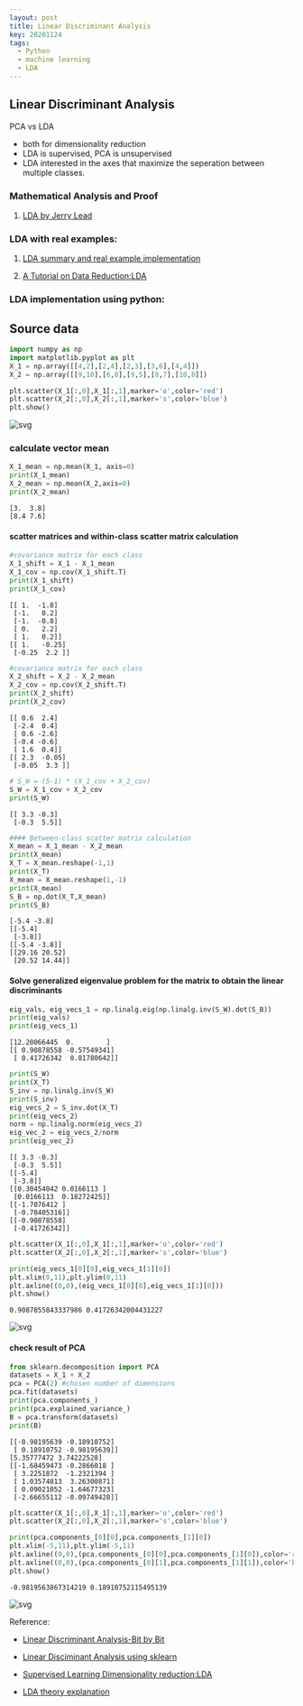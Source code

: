 ```yaml
---
layout: post
title: Linear Discriminant Analysis
key: 20201124
tags:
  - Python
  - machine learning
  - LDA
---
```


## Linear Discriminant Analysis

PCA vs LDA
* both for dimensionality reduction
* LDA is supervised, PCA is unsupervised
* LDA interested in the axes that maximize the seperation between multiple classes.

<!--more-->

### Mathematical Analysis and Proof

1. [LDA by Jerry Lead](https://www.cnblogs.com/jerrylead/archive/2011/04/21/2024384.html)



### LDA with real examples:

1. [LDA summary and real example implementation](https://blog.csdn.net/weixin_45435206/article/details/103093920?utm_medium=distribute.pc_relevant.none-task-blog-BlogCommendFromBaidu-2.control&depth_1-utm_source=distribute.pc_relevant.none-task-blog-BlogCommendFromBaidu-2.control)

2. [A Tutorial on Data Reduction:LDA](http://www.sci.utah.edu/~shireen/pdfs/tutorials/Elhabian_LDA09.pdf)


### LDA implementation using python:

## Source data


```python
import numpy as np
import matplotlib.pyplot as plt
X_1 = np.array([[4,2],[2,4],[2,3],[3,6],[4,4]])
X_2 = np.array([[9,10],[6,8],[9,5],[8,7],[10,8]])

plt.scatter(X_1[:,0],X_1[:,1],marker='o',color='red')
plt.scatter(X_2[:,0],X_2[:,1],marker='s',color='blue')
plt.show()

```


    
![svg](https://raw.githubusercontent.com/hadleyhzy34/machine_learning/master/lda/lda_scratch_files/lda_scratch_1_0.svg)
    


### calculate vector mean


```python
X_1_mean = np.mean(X_1, axis=0)
print(X_1_mean)
X_2_mean = np.mean(X_2,axis=0)
print(X_2_mean)
```

    [3.  3.8]
    [8.4 7.6]


#### scatter matrices and within-class scatter matrix calculation


```python
#covariance matrix for each class
X_1_shift = X_1 - X_1_mean
X_1_cov = np.cov(X_1_shift.T)
print(X_1_shift)
print(X_1_cov)
```

    [[ 1.  -1.8]
     [-1.   0.2]
     [-1.  -0.8]
     [ 0.   2.2]
     [ 1.   0.2]]
    [[ 1.   -0.25]
     [-0.25  2.2 ]]



```python
#covariance matrix for each class
X_2_shift = X_2 - X_2_mean
X_2_cov = np.cov(X_2_shift.T)
print(X_2_shift)
print(X_2_cov)
```

    [[ 0.6  2.4]
     [-2.4  0.4]
     [ 0.6 -2.6]
     [-0.4 -0.6]
     [ 1.6  0.4]]
    [[ 2.3  -0.05]
     [-0.05  3.3 ]]



```python
# S_W = (5-1) * (X_1_cov + X_2_cov)
S_W = X_1_cov + X_2_cov
print(S_W)
```

    [[ 3.3 -0.3]
     [-0.3  5.5]]



```python
#### Between-class scatter matrix calculation
X_mean = X_1_mean - X_2_mean
print(X_mean)
X_T = X_mean.reshape(-1,1)
print(X_T)
X_mean = X_mean.reshape(1,-1)
print(X_mean)
S_B = np.dot(X_T,X_mean)
print(S_B)
```

    [-5.4 -3.8]
    [[-5.4]
     [-3.8]]
    [[-5.4 -3.8]]
    [[29.16 20.52]
     [20.52 14.44]]


#### Solve generalized eigenvalue problem for the matrix to obtain the linear discriminants


```python
eig_vals, eig_vecs_1 = np.linalg.eig(np.linalg.inv(S_W).dot(S_B))
print(eig_vals)
print(eig_vecs_1)
```

    [12.20066445  0.        ]
    [[ 0.90878558 -0.57549341]
     [ 0.41726342  0.81780642]]



```python
print(S_W)
print(X_T)
S_inv = np.linalg.inv(S_W)
print(S_inv)
eig_vecs_2 = S_inv.dot(X_T)
print(eig_vecs_2)
norm = np.linalg.norm(eig_vecs_2)
eig_vec_2 = eig_vecs_2/norm
print(eig_vec_2)
```

    [[ 3.3 -0.3]
     [-0.3  5.5]]
    [[-5.4]
     [-3.8]]
    [[0.30454042 0.0166113 ]
     [0.0166113  0.18272425]]
    [[-1.7076412 ]
     [-0.78405316]]
    [[-0.90878558]
     [-0.41726342]]



```python
plt.scatter(X_1[:,0],X_1[:,1],marker='o',color='red')
plt.scatter(X_2[:,0],X_2[:,1],marker='s',color='blue')

print(eig_vecs_1[0][0],eig_vecs_1[1][0])
plt.xlim(0,11),plt.ylim(0,11)
plt.axline((0,0),(eig_vecs_1[0][0],eig_vecs_1[1][0]))
plt.show()
```

    0.9087855843337986 0.41726342004431227



    
![svg](https://raw.githubusercontent.com/hadleyhzy34/machine_learning/master/lda/lda_scratch_files/lda_scratch_12_1.svg)
    


#### check result of PCA


```python
from sklearn.decomposition import PCA
datasets = X_1 + X_2
pca = PCA(2) #chosen number of dimensions
pca.fit(datasets)
print(pca.components_)
print(pca.explained_variance_)
B = pca.transform(datasets)
print(B)   
```

    [[-0.98195639 -0.18910752]
     [ 0.18910752 -0.98195639]]
    [5.35777472 3.74222528]
    [[-1.68459473 -0.2866018 ]
     [ 3.2251872  -1.2321394 ]
     [ 1.03574813  3.26300871]
     [ 0.09021052 -1.64677323]
     [-2.66655112 -0.09749428]]



```python
plt.scatter(X_1[:,0],X_1[:,1],marker='o',color='red')
plt.scatter(X_2[:,0],X_2[:,1],marker='s',color='blue')

print(pca.components_[0][0],pca.components_[1][0])
plt.xlim(-5,11),plt.ylim(-5,11)
plt.axline((0,0),(pca.components_[0][0],pca.components_[1][0]),color='red')
plt.axline((0,0),(pca.components_[0][1],pca.components_[1][1]),color='blue')
plt.show()
```

    -0.9819563867314219 0.18910752115495139



    
![svg](https://raw.githubusercontent.com/hadleyhzy34/machine_learning/master/lda/lda_scratch_files/lda_scratch_15_1.svg)

Reference:
* [Linear Discriminant Analysis-Bit by Bit](https://sebastianraschka.com/Articles/2014_python_lda.html)
    
* [Linear Disciminant Analysis using sklearn](https://blog.csdn.net/brucewong0516/article/details/78684005?utm_source=blogxgwz7)

* [Supervised Learning Dimensionality reduction:LDA](https://www.python-course.eu/linear_discriminant_analysis.php)

* [LDA theory explanation](https://blog.csdn.net/qq_44766883/article/details/109893062)
